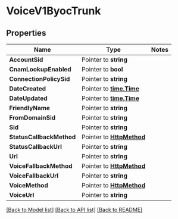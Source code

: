 # VoiceV1ByocTrunk

## Properties
Name | Type | Notes
------------ | ------------- | -------------
**AccountSid** | Pointer to **string** | 
**CnamLookupEnabled** | Pointer to **bool** | 
**ConnectionPolicySid** | Pointer to **string** | 
**DateCreated** | Pointer to [**time.Time**](time.Time.md) | 
**DateUpdated** | Pointer to [**time.Time**](time.Time.md) | 
**FriendlyName** | Pointer to **string** | 
**FromDomainSid** | Pointer to **string** | 
**Sid** | Pointer to **string** | 
**StatusCallbackMethod** | Pointer to [**HttpMethod**](http_method.md) | 
**StatusCallbackUrl** | Pointer to **string** | 
**Url** | Pointer to **string** | 
**VoiceFallbackMethod** | Pointer to [**HttpMethod**](http_method.md) | 
**VoiceFallbackUrl** | Pointer to **string** | 
**VoiceMethod** | Pointer to [**HttpMethod**](http_method.md) | 
**VoiceUrl** | Pointer to **string** | 

[[Back to Model list]](../README.md#documentation-for-models) [[Back to API list]](../README.md#documentation-for-api-endpoints) [[Back to README]](../README.md)


